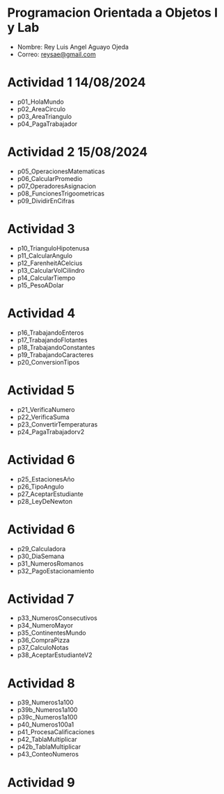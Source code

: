 # Programacion Orientada a Objetos I y Lab

* Nombre: Rey Luis Angel Aguayo Ojeda
* Correo: reysae@gmail.com

# Actividad 1 14/08/2024

* p01_HolaMundo
* p02_AreaCirculo
* p03_AreaTriangulo
* p04_PagaTrabajador

# Actividad 2 15/08/2024

* p05_OperacionesMatematicas
* p06_CalcularPromedio
* p07_OperadoresAsignacion
* p08_FuncionesTrigoometricas
* p09_DividirEnCifras

# Actividad 3

* p10_TrianguloHipotenusa
* p11_CalcularAngulo
* p12_FarenheitACelcius
* p13_CalcularVolCilindro
* p14_CalcularTiempo
* p15_PesoADolar

# Actividad 4

* p16_TrabajandoEnteros
* p17_TrabajandoFlotantes
* p18_TrabajandoConstantes
* p19_TrabajandoCaracteres
* p20_ConversionTipos

# Actividad 5

* p21_VerificaNumero
* p22_VerificaSuma
* p23_ConvertirTemperaturas
* p24_PagaTrabajadorv2

# Actividad 6

* p25_EstacionesAño
* p26_TipoAngulo
* p27_AceptarEstudiante
* p28_LeyDeNewton

# Actividad 6

* p29_Calculadora
* p30_DiaSemana
* p31_NumerosRomanos
* p32_PagoEstacionamiento

# Actividad 7

* p33_NumerosConsecutivos
* p34_NumeroMayor
* p35_ContinentesMundo
* p36_CompraPizza
* p37_CalculoNotas
* p38_AceptarEstudianteV2

# Actividad 8

* p39_Numeros1a100
* p39b_Numeros1a100
* p39c_Numeros1a100
* p40_Numeros100a1
* p41_ProcesaCalificaciones
* p42_TablaMultiplicar
* p42b_TablaMultiplicar
* p43_ConteoNumeros

# Actividad 9